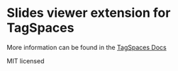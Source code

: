 # Slides viewer extension for TagSpaces

More information can be found in the [TagSpaces Docs](https://docs.tagspaces.org/extensions/slides-viewer)

MIT licensed
